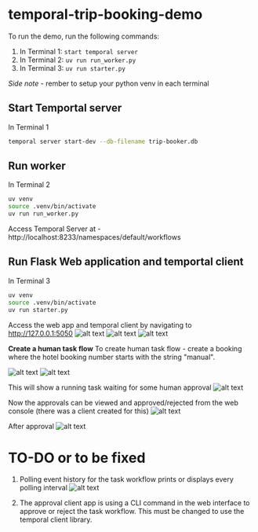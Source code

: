 # temporal-trip-booking-demo
To run the demo, run the following commands:

1. In Terminal 1: ```start temporal server```
2. In Terminal 2: ```uv run run_worker.py```
3. In Terminal 3: ```uv run starter.py```

_Side note_ - rember to setup your python venv in each terminal

## Start Temportal server
In Terminal 1
```bash
temporal server start-dev --db-filename trip-booker.db
```

## Run worker
In Terminal 2
```bash
uv venv
source .venv/bin/activate
uv run run_worker.py
```

Access Temporal Server at - http://localhost:8233/namespaces/default/workflows

## Run Flask Web application and temportal client
In Terminal 3
```bash
uv venv
source .venv/bin/activate
uv run starter.py
```

Access the web app and temporal client by navigating to http://127.0.0.1:5050
![alt text](image.png)
![alt text](image-1.png)
![alt text](image-2.png)

**Create a human task flow**
To create human task flow - create a booking where the hotel booking number starts with the string "manual".

![alt text](image-3.png)
![alt text](image-4.png)

This will show a running task waiting for some human approval
![alt text](image-5.png)

Now the approvals can be viewed and approved/rejected from the web console (there was a client created for this)
![alt text](image-6.png)

After approval
![alt text](image-7.png)

# TO-DO or to be fixed
1. Polling event history for the task workflow prints or displays every polling interval
![alt text](image-8.png)

2. The approval client app is using a CLI command in the web interface to approve or reject the task workflow. This must be changed to use the temporal client library.